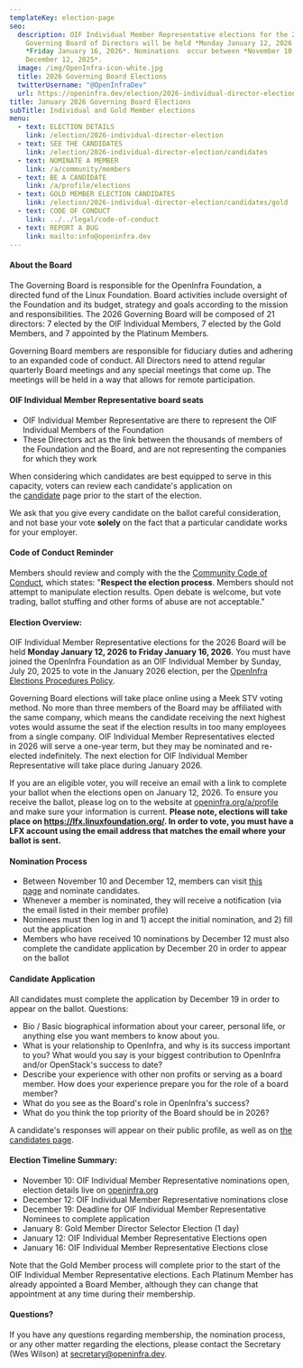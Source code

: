 ```yaml
---
templateKey: election-page
seo:
  description: OIF Individual Member Representative elections for the 2026
    Governing Board of Directors will be held *Monday January 12, 2026 to *
    *Friday January 16, 2026*. Nominations  occur between *November 10, 2025 and
    December 12, 2025*.
  image: /img/OpenInfra-icon-white.jpg
  title: 2026 Governing Board Elections
  twitterUsername: "@OpenInfraDev"
  url: https://openinfra.dev/election/2026-individual-director-election
title: January 2026 Governing Board Elections
subTitle: Individual and Gold Member elections
menu:
  - text: ELECTION DETAILS
    link: /election/2026-individual-director-election
  - text: SEE THE CANDIDATES
    link: /election/2026-individual-director-election/candidates
  - text: NOMINATE A MEMBER
    link: /a/community/members
  - text: BE A CANDIDATE
    link: /a/profile/elections
  - text: GOLD MEMBER ELECTION CANDIDATES
    link: /election/2026-individual-director-election/candidates/gold
  - text: CODE OF CONDUCT
    link: ../../legal/code-of-conduct
  - text: REPORT A BUG
    link: mailto:info@openinfra.dev
---
```

#### About the Board

The Governing Board is responsible for the OpenInfra Foundation, a directed fund of the Linux Foundation. Board activities include oversight of the Foundation and its budget, strategy and goals according to the mission and responsibilities. The 2026 Governing Board will be composed of 21 directors: 7 elected by the OIF Individual Members, 7 elected by the Gold Members, and 7 appointed by the Platinum Members.

Governing Board members are responsible for fiduciary duties and adhering to an expanded code of conduct. All Directors need to attend regular quarterly Board meetings and any special meetings that come up. The meetings will be held in a way that allows for remote participation.

#### OIF Individual Member Representative board seats

* OIF Individual Member Representative are there to represent the OIF Individual Members of the Foundation
* These Directors act as the link between the thousands of members of the Foundation and the Board, and are not representing the companies for which they work

When considering which candidates are best equipped to serve in this capacity, voters can review each candidate's application on the [candidate](/election/candidates) page prior to the start of the election.

We ask that you give every candidate on the ballot careful consideration, and not base your vote **solely** on the fact that a particular candidate works for your employer.

#### Code of Conduct Reminder

Members should review and comply with the the [Community Code of Conduct](/legal/code-of-conduct), which states: "**Respect the election process**. Members should not attempt to manipulate election results. Open debate is welcome, but vote trading, ballot stuffing and other forms of abuse are not acceptable."

#### Election Overview:

OIF Individual Member Representative elections for the 2026 Board will be held **Monday January 12, 2026 to Friday January 16, 2026**. You must have joined the OpenInfra Foundation as an OIF Individual Member by Sunday, July 20, 2025 to vote in the January 2026 election, per the [OpenInfra Elections Procedures Policy](/legal/election-procedures-policy).

Governing Board elections will take place online using a Meek STV voting method. No more than three members of the Board may be affiliated with the same company, which means the candidate receiving the next highest votes would assume the seat if the election results in too many employees from a single company. OIF Individual Member Representatives elected in 2026 will serve a one-year term, but they may be nominated and re-elected indefinitely. The next election for OIF Individual Member Representative will take place during January 2026.

If you are an eligible voter, you will receive an email with a link to complete your ballot when the elections open on January 12, 2026. To ensure you receive the ballot, please log on to the website at [openinfra.org/a/profile](/a/profile) and make sure your information is current. **Please note, elections will take place on <https://lfx.linuxfoundation.org/>. In order to vote, you must have a LFX account using the email address that matches the email where your ballot is sent.** 

#### Nomination Process

* Between November 10 and December 12, members can visit [this page](/a/community/members) and nominate candidates.
* Whenever a member is nominated, they will receive a notification (via the email listed in their member profile)
* Nominees must then log in and 1) accept the initial nomination, and 2) fill out the application
* Members who have received 10 nominations by December 12 must also complete the candidate application by December 20 in order to appear on the ballot

#### Candidate Application

All candidates must complete the application by December 19 in order to appear on the ballot. Questions:

* Bio / Basic biographical information about your career, personal life, or anything else you want members to know about you.
* What is your relationship to OpenInfra, and why is its success important to you? What would you say is your biggest contribution to OpenInfra and/or OpenStack's success to date?
* Describe your experience with other non profits or serving as a board member. How does your experience prepare you for the role of a board member?
* What do you see as the Board's role in OpenInfra's success?
* What do you think the top priority of the Board should be in 2026?

A candidate's responses will appear on their public profile, as well as on [the candidates page](/election/candidates).

#### Election Timeline Summary:

* November 10: OIF Individual Member Representative nominations open, election details live on [openinfra.org](/election)
* December 12: OIF Individual Member Representative nominations close
* December 19: Deadline for OIF Individual Member Representative Nominees to complete application
* January 8: Gold Member Director Selector Election (1 day)
* January 12: OIF Individual Member Representative Elections open
* January 16: OIF Individual Member Representative Elections close

Note that the Gold Member process will complete prior to the start of the OIF Individual Member Representative elections. Each Platinum Member has already appointed a Board Member, although they can change that appointment at any time during their membership.

#### Questions?

If you have any questions regarding membership, the nomination process, or any other matter regarding the elections, please contact the Secretary (Wes Wilson) at [secretary@openinfra.dev](mailto:secretary@openinfra.dev).
